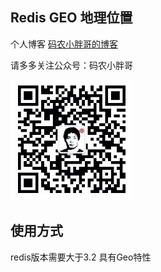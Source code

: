 ##  Redis GEO 地理位置

个人博客  [码农小胖哥的博客](https://www.felord.cn/)



请多多关注公众号：码农小胖哥    
 
 ![](./qr.jpg)
 
 
## 使用方式

redis版本需要大于3.2 具有Geo特性
 